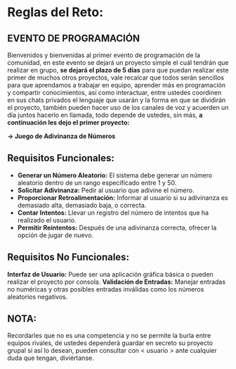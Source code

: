 # Reglas del Reto:

## **EVENTO DE PROGRAMACIÓN**

Bienvenidos y bienvenidas al primer evento de programación de la comunidad, en este evento se dejará un proyecto simple el cuál tendrán que realizar en grupo, **se dejará el plazo de 5 días** para que puedan realizar este primer de muchos otros proyectos, vale recalcar que todos serán sencillos para que aprendamos a trabajar en equipo, aprender más en programación y compartir conocimientos, así como interactuar, entre ustedes coordinen en sus chats privados el lenguaje que usarán y la forma en que se dividirán el proyecto, también pueden hacer uso de los canales de voz y acuerden un día juntos hacerlo en llamada, todo depende de ustedes, sin más, **a continuación les dejo el primer proyecto:**

**-> __Juego de Adivinanza de Números__**

## __Requisitos Funcionales:__
- **Generar un Número Aleatorio:** El sistema debe generar un número aleatorio dentro de un rango especificado entre 1 y 50.
- **Solicitar Adivinanza:** Pedir al usuario que adivine el número.
- **Proporcionar Retroalimentación:** Informar al usuario si su adivinanza es demasiado alta, demasiado baja, o correcta.
- **Contar Intentos:** Llevar un registro del número de intentos que ha realizado el usuario.
- **Permitir Reintentos:** Después de una adivinanza correcta, ofrecer la opción de jugar de nuevo.

## __Requisitos No Funcionales:__
**Interfaz de Usuario:** Puede ser una aplicación gráfica básica o pueden realizar el proyecto por consola.
**Validación de Entradas:** Manejar entradas no numéricas y otras posibles entradas inválidas como los números aleatorios negativos.

## **NOTA:** 
Recordarles que no es una competencia y no se permite la burla entre equipos rivales, de ustedes dependerá guardar en secreto su proyecto grupal si así lo desean, pueden consultar con < usuario > ante cualquier duda que tengan, diviértanse.
